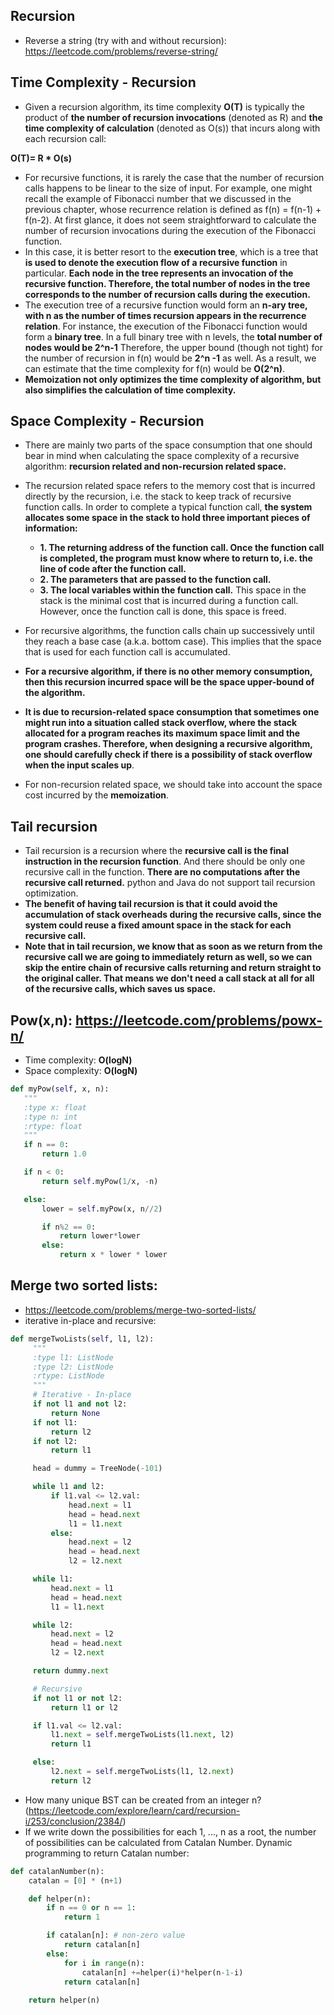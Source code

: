## Recursion
- Reverse a string (try with and without recursion): https://leetcode.com/problems/reverse-string/


## Time Complexity - Recursion
- Given a recursion algorithm, its time complexity **O(T)** is typically the product of **the number of recursion invocations** (denoted as R) and **the time complexity of calculation** (denoted as O(s)) that incurs along with each recursion call:

**O(T)= R * O(s)**

- For recursive functions, it is rarely the case that the number of recursion calls happens to be linear to the size of input. For example, one might recall the example of Fibonacci number that we discussed in the previous chapter, whose recurrence relation is defined as f(n) = f(n-1) + f(n-2). At first glance, it does not seem straightforward to calculate the number of recursion invocations during the execution of the Fibonacci function.
- In this case, it is better resort to the **execution tree**, which is a tree that **is used to denote the execution flow of a recursive function** in particular. **Each node in the tree represents an invocation of the recursive function. Therefore, the total number of nodes in the tree corresponds to the number of recursion calls during the execution.**
- The execution tree of a recursive function would form an **n-ary tree, with n as the number of times recursion appears in the recurrence relation**. For instance, the execution of the Fibonacci function would form a **binary tree**. In a full binary tree with n levels, the **total number of nodes would be 2^n-1** Therefore, the upper bound (though not tight) for the number of recursion in f(n) would be **2^n -1** as well. As a result, we can estimate that the time complexity for f(n) would be **O(2^n)**.
- **Memoization not only optimizes the time complexity of algorithm, but also simplifies the calculation of time complexity.**

## Space Complexity - Recursion
- There are mainly two parts of the space consumption that one should bear in mind when calculating the space complexity of a recursive algorithm: **recursion related and non-recursion related space.**
- The recursion related space refers to the memory cost that is incurred directly by the recursion, i.e. the stack to keep track of recursive function calls. In order to complete a typical function call, **the system allocates some space in the stack to hold three important pieces of information:**

  - **1. The returning address of the function call. Once the function call is completed, the program must know where to return to, i.e. the line of code after the function call.**
  - **2. The parameters that are passed to the function call.**
  - **3. The local variables within the function call.**
This space in the stack is the minimal cost that is incurred during a function call. However, once the function call is done, this space is freed. 

- For recursive algorithms, the function calls chain up successively until they reach a base case (a.k.a. bottom case). This implies that the space that is used for each function call is accumulated.

- **For a recursive algorithm, if there is no other memory consumption, then this recursion incurred space will be the space upper-bound of the algorithm.**
- **It is due to recursion-related space consumption that sometimes one might run into a situation called stack overflow, where the stack allocated for a program reaches its maximum space limit and the program crashes. Therefore, when designing a recursive algorithm, one should carefully check if there is a possibility of stack overflow when the input scales up**.

- For non-recursion related space, we should take into account the space cost incurred by the **memoization**.

## Tail recursion
- Tail recursion is a recursion where the **recursive call is the final instruction in the recursion function**. And there should be only one recursive call in the function. **There are no computations after the recursive call returned.** python and Java do not support tail recursion optimization.
- **The benefit of having tail recursion is that it could avoid the accumulation of stack overheads during the recursive calls, since the system could reuse a fixed amount space in the stack for each recursive call.**
- **Note that in tail recursion, we know that as soon as we return from the recursive call we are going to immediately return as well, so we can skip the entire chain of recursive calls returning and return straight to the original caller. That means we don't need a call stack at all for all of the recursive calls, which saves us space.**

## Pow(x,n): https://leetcode.com/problems/powx-n/
- Time complexity: **O(logN)**
- Space complexity: **O(logN)**
```py
def myPow(self, x, n):
   """
   :type x: float
   :type n: int
   :rtype: float
   """
   if n == 0:
       return 1.0

   if n < 0:
       return self.myPow(1/x, -n) 

   else:
       lower = self.myPow(x, n//2)

       if n%2 == 0:
           return lower*lower
       else:
           return x * lower * lower

```

## Merge two sorted lists:
- https://leetcode.com/problems/merge-two-sorted-lists/
- iterative in-place and recursive:
```py
def mergeTwoLists(self, l1, l2):
     """
     :type l1: ListNode
     :type l2: ListNode
     :rtype: ListNode
     """
     # Iterative - In-place
     if not l1 and not l2:
         return None
     if not l1:
         return l2
     if not l2:
         return l1

     head = dummy = TreeNode(-101)

     while l1 and l2:
         if l1.val <= l2.val:
             head.next = l1
             head = head.next
             l1 = l1.next
         else:
             head.next = l2
             head = head.next
             l2 = l2.next

     while l1:
         head.next = l1
         head = head.next
         l1 = l1.next

     while l2:
         head.next = l2
         head = head.next
         l2 = l2.next

     return dummy.next

     # Recursive
     if not l1 or not l2:
         return l1 or l2

     if l1.val <= l2.val:
         l1.next = self.mergeTwoLists(l1.next, l2)
         return l1

     else:
         l2.next = self.mergeTwoLists(l1, l2.next)
         return l2
```

- How many unique BST can be created from an integer n? (https://leetcode.com/explore/learn/card/recursion-i/253/conclusion/2384/)
- If we write down the possibilities for each 1, ..., n as a root, the number of possibilities can be calculated from Catalan Number. Dynamic programming to return Catalan number:
```py
def catalanNumber(n):
    catalan = [0] * (n+1)

    def helper(n):
        if n == 0 or n == 1:
            return 1

        if catalan[n]: # non-zero value
            return catalan[n]
        else:
            for i in range(n):
                catalan[n] +=helper(i)*helper(n-1-i)
            return catalan[n]
    
    return helper(n)

```

